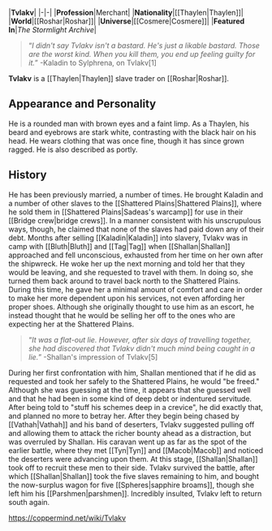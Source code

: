 |**Tvlakv**|
|-|-|
|**Profession**|Merchant|
|**Nationality**|[[Thaylen\|Thaylen]]|
|**World**|[[Roshar\|Roshar]]|
|**Universe**|[[Cosmere\|Cosmere]]|
|**Featured In**|*The Stormlight Archive*|

>“*I didn't say Tvlakv isn't a bastard. He's just a likable bastard. Those are the worst kind. When you kill them, you end up feeling guilty for it.*”
\-Kaladin to Sylphrena, on Tvlakv[1]


**Tvlakv** is a [[Thaylen\|Thaylen]] slave trader on [[Roshar\|Roshar]].

## Appearance and Personality
He is a rounded man with brown eyes and a faint limp. As a Thaylen, his beard and eyebrows are stark white, contrasting with the black hair on his head. He wears clothing that was once fine, though it has since grown ragged. He is also described as portly.

## History
He has been previously married, a number of times.
He brought Kaladin and a number of other slaves to the [[Shattered Plains\|Shattered Plains]], where he sold them in [[Shattered Plains\|Sadeas's warcamp]] for use in their [[Bridge crew\|bridge crews]]. In a manner consistent with his unscrupulous ways, though, he claimed that none of the slaves had paid down any of their debt.
Months after selling [[Kaladin\|Kaladin]] into slavery, Tvlakv was in camp with [[Bluth\|Bluth]] and [[Tag\|Tag]] when [[Shallan\|Shallan]] approached and fell unconscious, exhausted from her time on her own after the shipwreck. He woke her up the next morning and told her that they would be leaving, and she requested to travel with them. In doing so, she turned them back around to travel back north to the Shattered Plains. During this time, he gave her a minimal amount of comfort and care in order to make her more dependent upon his services, not even affording her proper shoes. Although she originally thought to use him as an escort, he instead thought that he would be selling her off to the ones who are expecting her at the Shattered Plains.

>“*It was a flat-out lie. However, after six days of travelling together, she had discovered that Tvlakv didn't much mind being caught in a lie.*”
\-Shallan's impression of Tvlakv[5]

During her first confrontation with him, Shallan mentioned that if he did as requested and took her safely to the Shattered Plains, he would "be freed." Although she was guessing at the time, it appears that she guessed well and that he had been in some kind of deep debt or indentured servitude. After being told to "stuff his schemes deep in a crevice", he did exactly that, and planned no more to betray her.
After they begin being chased by [[Vathah\|Vathah]] and his band of deserters, Tvlakv suggested pulling off and allowing them to attack the richer bounty ahead as a distraction, but was overruled by Shallan. His caravan went up as far as the spot of the earlier battle, where they met [[Tyn\|Tyn]] and [[Macob\|Macob]] and noticed the deserters were advancing upon them.
At this stage, [[Shallan\|Shallan]] took off to recruit these men to their side. Tvlakv survived the battle, after which [[Shallan\|Shallan]] took the five slaves remaining to him, and bought the now-surplus wagon for five [[Spheres\|sapphire broams]], though she left him his [[Parshmen\|parshmen]]. Incredibly insulted, Tvlakv left to return south again.



https://coppermind.net/wiki/Tvlakv